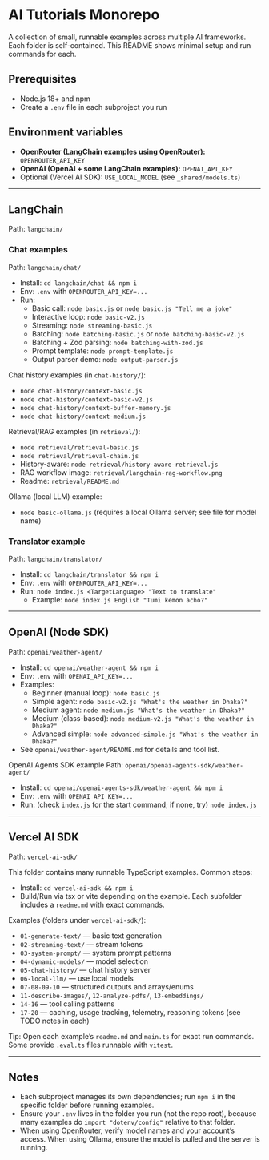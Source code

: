 # AI Tutorials Monorepo

A collection of small, runnable examples across multiple AI frameworks. Each folder is self-contained. This README shows minimal setup and run commands for each.

## Prerequisites

- Node.js 18+ and npm
- Create a `.env` file in each subproject you run

## Environment variables

- **OpenRouter (LangChain examples using OpenRouter):** `OPENROUTER_API_KEY`
- **OpenAI (OpenAI + some LangChain examples):** `OPENAI_API_KEY`
- Optional (Vercel AI SDK): `USE_LOCAL_MODEL` (see `_shared/models.ts`)

---

## LangChain

Path: `langchain/`

### Chat examples

Path: `langchain/chat/`

- Install: `cd langchain/chat && npm i`
- Env: `.env` with `OPENROUTER_API_KEY=...`
- Run:
  - Basic call: `node basic.js` or `node basic.js "Tell me a joke"`
  - Interactive loop: `node basic-v2.js`
  - Streaming: `node streaming-basic.js`
  - Batching: `node batching-basic.js` or `node batching-basic-v2.js`
  - Batching + Zod parsing: `node batching-with-zod.js`
  - Prompt template: `node prompt-template.js`
  - Output parser demo: `node output-parser.js`

Chat history examples (in `chat-history/`):

- `node chat-history/context-basic.js`
- `node chat-history/context-basic-v2.js`
- `node chat-history/context-buffer-memory.js`
- `node chat-history/context-medium.js`

Retrieval/RAG examples (in `retrieval/`):

- `node retrieval/retrieval-basic.js`
- `node retrieval/retrieval-chain.js`
- History-aware: `node retrieval/history-aware-retrieval.js`
- RAG workflow image: `retrieval/langchain-rag-workflow.png`
- Readme: `retrieval/README.md`

Ollama (local LLM) example:

- `node basic-ollama.js` (requires a local Ollama server; see file for model name)

### Translator example

Path: `langchain/translator/`

- Install: `cd langchain/translator && npm i`
- Env: `.env` with `OPENROUTER_API_KEY=...`
- Run: `node index.js <TargetLanguage> "Text to translate"`
  - Example: `node index.js English "Tumi kemon acho?"`

---

## OpenAI (Node SDK)

Path: `openai/weather-agent/`

- Install: `cd openai/weather-agent && npm i`
- Env: `.env` with `OPENAI_API_KEY=...`
- Examples:
  - Beginner (manual loop): `node basic.js`
  - Simple agent: `node basic-v2.js "What's the weather in Dhaka?"`
  - Medium agent: `node medium.js "What's the weather in Dhaka?"`
  - Medium (class-based): `node medium-v2.js "What's the weather in Dhaka?"`
  - Advanced simple: `node advanced-simple.js "What's the weather in Dhaka?"`
- See `openai/weather-agent/README.md` for details and tool list.

OpenAI Agents SDK example
Path: `openai/openai-agents-sdk/weather-agent/`

- Install: `cd openai/openai-agents-sdk/weather-agent && npm i`
- Env: `.env` with `OPENAI_API_KEY=...`
- Run: (check `index.js` for the start command; if none, try) `node index.js`

---

## Vercel AI SDK

Path: `vercel-ai-sdk/`

This folder contains many runnable TypeScript examples. Common steps:

- Install: `cd vercel-ai-sdk && npm i`
- Build/Run via tsx or vite depending on the example. Each subfolder includes a `readme.md` with exact commands.

Examples (folders under `vercel-ai-sdk/`):

- `01-generate-text/` — basic text generation
- `02-streaming-text/` — stream tokens
- `03-system-prompt/` — system prompt patterns
- `04-dynamic-models/` — model selection
- `05-chat-history/` — chat history server
- `06-local-llm/` — use local models
- `07-08-09-10` — structured outputs and arrays/enums
- `11-describe-images/`, `12-analyze-pdfs/`, `13-embeddings/`
- `14-16` — tool calling patterns
- `17-20` — caching, usage tracking, telemetry, reasoning tokens (see TODO notes in each)

Tip: Open each example’s `readme.md` and `main.ts` for exact run commands. Some provide `.eval.ts` files runnable with `vitest`.

---

## Notes

- Each subproject manages its own dependencies; run `npm i` in the specific folder before running examples.
- Ensure your `.env` lives in the folder you run (not the repo root), because many examples do `import "dotenv/config"` relative to that folder.
- When using OpenRouter, verify model names and your account’s access. When using Ollama, ensure the model is pulled and the server is running.
